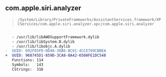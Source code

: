 ## com.apple.siri.analyzer

> `/System/Library/PrivateFrameworks/AssistantServices.framework/XPCServices/com.apple.siri.analyzer.xpc/com.apple.siri.analyzer`

```diff

   - /usr/lib/libAWDSupportFramework.dylib
   - /usr/lib/libSystem.B.dylib
   - /usr/lib/libobjc.A.dylib
-  UUID: 692F85FD-0D48-38B6-BC01-4CCE709CBBEA
+  UUID: 968745D1-859D-3CA8-8A42-650AFE1DC548
   Functions: 114
   Symbols:   143
   CStrings:  316

```
